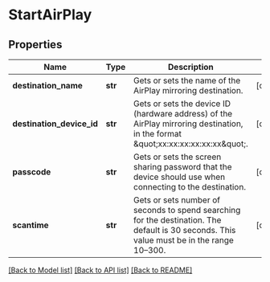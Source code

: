 # StartAirPlay

## Properties
Name | Type | Description | Notes
------------ | ------------- | ------------- | -------------
**destination_name** | **str** | Gets or sets the name of the AirPlay mirroring destination. | [optional] 
**destination_device_id** | **str** | Gets or sets the device ID (hardware address) of the AirPlay mirroring destination, in the format \&quot;xx:xx:xx:xx:xx:xx\&quot;. | [optional] 
**passcode** | **str** | Gets or sets the screen sharing password that the device should use when connecting to the destination. | [optional] 
**scantime** | **str** | Gets or sets number of seconds to spend searching for the destination.  The default is 30 seconds. This value must be in the range 10–300. | [optional] 

[[Back to Model list]](../README.md#documentation-for-models) [[Back to API list]](../README.md#documentation-for-api-endpoints) [[Back to README]](../README.md)


